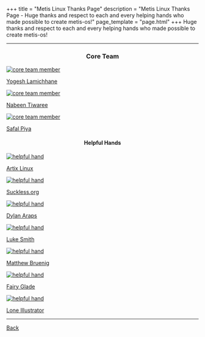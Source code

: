 +++
title = "Metis Linux Thanks Page"
description = "Metis Linux Thanks Page - Huge thanks and respect to each and every helping hands who made possible to create metis-os!"
page_template = "page.html"
+++
Huge thanks and respect to each and every helping hands who made possible to create metis-os!
<!-- more -->

<hr>
<center><h3>Core Team</h3></center>
<div class="thanks">
<div class="eachone" id="down">
<a href="https://codeberg.org/whoisYoges" target="_blank" rel="noopener noreferrer">
<img src="/assets/images/pages/thanks/core/yogesh.jpg" alt="core team member">
<p>Yogesh Lamichhane</p>
</a>
</div>
<div class="eachone" id="up">
<a href="https://github.com/pwnwriter" target="_blank" rel="noopener noreferrer">
<img src="/assets/images/pages/thanks/core/nabeen.jpg" alt="core team member">
<p>Nabeen Tiwaree</p>
</a>
</div>
<div class="eachone" id="down">
<a href="https://github.com/mrsafalpiya" target="_blank" rel="noopener noreferrer">
<img src="/assets/images/pages/thanks/core/safal.jpg" alt="core team member">
<p>Safal Piya</p>
</a>
</div>
</div>
<center><h4>Helpful Hands</h4></center>
<div class="thanks">
<div class="eachone">
<a href="https://artixlinux.org" target="_blank" rel="noopener noreferrer">
<img src="/assets/images/pages/thanks/cool/artix.png" alt="helpful hand">
<p>Artix Linux</p>
</a>
</div>
<div class="eachone">
<a href="https://suckless.org" target="_blank" rel="noopener noreferrer">
<img src="/assets/images/pages/thanks/cool/sucklessdotorg.png" alt="helpful hand">
<p>Suckless.org</p>
</a>
</div>
<div class="eachone">
<a href="https://github.com/dylanaraps" target="_blank" rel="noopener noreferrer">
<img src="/assets/images/pages/thanks/cool/dylan.png" alt="helpful hand">
<p>Dylan Araps</p>
</a>
</div>
<div class="eachone">
<a href="https://github.com/lukesmithxyz" target="_blank" rel="noopener noreferrer">
<img src="/assets/images/pages/thanks/cool/lukesmith.png" alt="helpful hand">
<p>Luke Smith</p>
</a>
</div>
<div class="eachone">
<a href="https://github.com/bruenig" target="_blank" rel="noopener noreferrer">
<img src="/assets/images/pages/thanks/cool/bruenig.png" alt="helpful hand">
<p>Matthew Bruenig</p>
</a>
</div>
<div class="eachone">
<a href="https://github.com/fairyglade/ly" target="_blank" rel="noopener noreferrer">
<img src="/assets/images/pages/thanks/cool/fairyglade.png" alt="helpful hand">
<p>Fairy Glade</p>
</a>
</div>
<div class="eachone">
<a href="https://instagram.com/loneillustrator" target="_blank" rel="noopener noreferrer">
<img src="/assets/images/pages/thanks/cool/nirdesh.png" alt="helpful hand">
<p>Lone Illustrator</p>
</a>
</div>
</div>
<hr>
<div class="home">
<a href="/" title="Metis Home">Back</a>
</div>